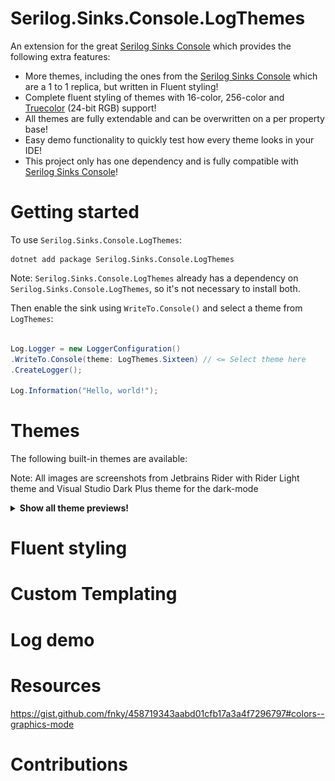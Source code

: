 # Serilog.Sinks.Console.LogThemes

An extension for the great [Serilog Sinks Console](https://github.com/serilog/serilog-sinks-console) which provides the following extra features:

- More themes, including the ones from the [Serilog Sinks Console](https://github.com/serilog/serilog-sinks-console#themes) which are a 1 to 1 replica, but written in Fluent styling!
- Complete fluent styling of themes with 16-color, 256-color and [Truecolor](https://en.wikipedia.org/wiki/Color_depth#True_color_.2824-bit.29) (24-bit RGB) support!
- All themes are fully extendable and can be overwritten on a per property base!
- Easy demo functionality to quickly test how every theme looks in your IDE!
- This project only has one dependency and is fully compatible with [Serilog Sinks Console](https://github.com/serilog/serilog-sinks-console)!

# Getting started

To use `Serilog.Sinks.Console.LogThemes`:
```
dotnet add package Serilog.Sinks.Console.LogThemes
```

Note: `Serilog.Sinks.Console.LogThemes` already has a dependency on `Serilog.Sinks.Console.LogThemes`, so it's not necessary to install both.

Then enable the sink using `WriteTo.Console()` and select a theme from `LogThemes`:

```csharp

Log.Logger = new LoggerConfiguration()
.WriteTo.Console(theme: LogThemes.Sixteen) // <= Select theme here
.CreateLogger();

Log.Information("Hello, world!");
```


# Themes

The following built-in themes are available:

Note: All images are screenshots from Jetbrains Rider with Rider Light theme and Visual Studio Dark Plus theme for the dark-mode

<details>
  <summary><b>Show all theme previews!</b></summary>


###  * `LogThemes.None` - no styling

### - `LogThemes.Literate` - styled to replicate
_Serilog.Sinks.Literate_, using the `System.Console` coloring modes supported on all Windows/.NET targets; **this is the default when no theme is
specified**

### - `LogThemes.SystemGrayscale` - a theme using only shades of gray, white, and black

Light-mode:
![System Grayscale Light Mode Screenshot](./Assets/Screenshots/SystemGrayscale-light-mode.png "System Grayscale Light Mode Screenshot")

Dark-mode:
![System Grayscale Dark Mode Screenshot](./Assets/Screenshots/SystemGrayscale-dark-mode.png "System Grayscale Dark Mode Screenshot")

### - `LogThemes.Literate` - an ANSI 256-color version of the "literate" theme

### - `LogThemes.Grayscale` - an ANSI 256-color version of the "grayscale" theme

### - `LogThemes.Code` - an ANSI 256-color Visual Studio Code-inspired theme

### - `LogThemes.Sixteen` - an ANSI 16-color theme that works well with both light and dark backgrounds

</details>

# Fluent styling

# Custom Templating

# Log demo

# Resources

https://gist.github.com/fnky/458719343aabd01cfb17a3a4f7296797#colors--graphics-mode

# Contributions